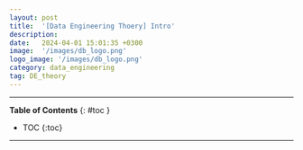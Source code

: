 ```yaml
---
layout: post
title:  '[Data Engineering Thoery] Intro'
description: 
date:   2024-04-01 15:01:35 +0300
image:  '/images/db_logo.png'
logo_image: '/images/db_logo.png'
category: data_engineering
tag: DE_theory
---
```


---
**Table of Contents**
{: #toc }
*  TOC
{:toc}

---
